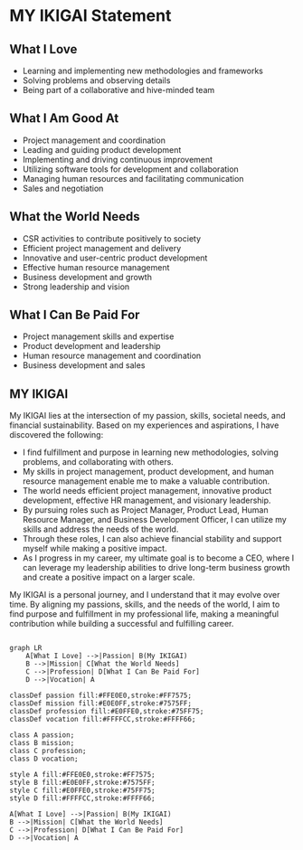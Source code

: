 # MY IKIGAI Statement

## What I Love
- Learning and implementing new methodologies and frameworks
- Solving problems and observing details
- Being part of a collaborative and hive-minded team

## What I Am Good At
- Project management and coordination
- Leading and guiding product development
- Implementing and driving continuous improvement
- Utilizing software tools for development and collaboration
- Managing human resources and facilitating communication
- Sales and negotiation

## What the World Needs
- CSR activities to contribute positively to society
- Efficient project management and delivery
- Innovative and user-centric product development
- Effective human resource management
- Business development and growth
- Strong leadership and vision

## What I Can Be Paid For
- Project management skills and expertise
- Product development and leadership
- Human resource management and coordination
- Business development and sales

## MY IKIGAI
My IKIGAI lies at the intersection of my passion, skills, societal needs, and financial sustainability. Based on my experiences and aspirations, I have discovered the following:

- I find fulfillment and purpose in learning new methodologies, solving problems, and collaborating with others.
- My skills in project management, product development, and human resource management enable me to make a valuable contribution.
- The world needs efficient project management, innovative product development, effective HR management, and visionary leadership.
- By pursuing roles such as Project Manager, Product Lead, Human Resource Manager, and Business Development Officer, I can utilize my skills and address the needs of the world.
- Through these roles, I can also achieve financial stability and support myself while making a positive impact.
- As I progress in my career, my ultimate goal is to become a CEO, where I can leverage my leadership abilities to drive long-term business growth and create a positive impact on a larger scale.

My IKIGAI is a personal journey, and I understand that it may evolve over time. By aligning my passions, skills, and the needs of the world, I aim to find purpose and fulfillment in my professional life, making a meaningful contribution while building a successful and fulfilling career.

```mermaid

graph LR
    A[What I Love] -->|Passion| B(My IKIGAI)
    B -->|Mission| C[What the World Needs]
    C -->|Profession| D[What I Can Be Paid For]
    D -->|Vocation| A

classDef passion fill:#FFE0E0,stroke:#FF7575;
classDef mission fill:#E0E0FF,stroke:#7575FF;
classDef profession fill:#E0FFE0,stroke:#75FF75;
classDef vocation fill:#FFFFCC,stroke:#FFFF66;

class A passion;
class B mission;
class C profession;
class D vocation;

style A fill:#FFE0E0,stroke:#FF7575;
style B fill:#E0E0FF,stroke:#7575FF;
style C fill:#E0FFE0,stroke:#75FF75;
style D fill:#FFFFCC,stroke:#FFFF66;

A[What I Love] -->|Passion| B(My IKIGAI)
B -->|Mission| C[What the World Needs]
C -->|Profession| D[What I Can Be Paid For]
D -->|Vocation| A
